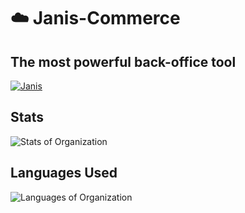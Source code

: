 # :cloud: Janis-Commerce
## The most powerful back-office tool
[![Janis](https://user-images.githubusercontent.com/39351850/133785879-36d61293-0112-45f7-b7ed-6b74709e0785.png)](https://janis.im/)

## Stats
![Stats of Organization](https://rgp-cards-service.vercel.app/api/organization/janis-commerce?width=900&hideTitle=true&hide=packages,projects&backgroundColor=4287f5&textColor=ffffff&titleColor=ffffff&iconColor=ffffff)

## Languages Used
![Languages of Organization](https://rgp-cards-service.vercel.app/api/organization/janis-commerce/languages?width=900&hideTitle=true&isCompact=true&backgroundColor=4287f5&textColor=ffffff&titleColor=ffffff&iconColor=ffffff)
